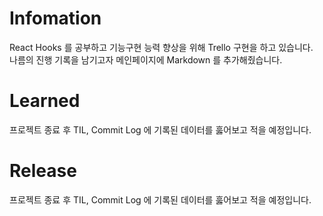 # Infomation

React Hooks 를 공부하고 기능구현 능력 향상을 위해 Trello 구현을 하고 있습니다.      
나름의 진행 기록을 남기고자 메인페이지에 Markdown 를 추가해줬습니다.

# Learned

프로젝트 종료 후 TIL, Commit Log 에 기록된 데이터를 훓어보고 적을 예정입니다.

# Release

프로젝트 종료 후 TIL, Commit Log 에 기록된 데이터를 훓어보고 적을 예정입니다.


